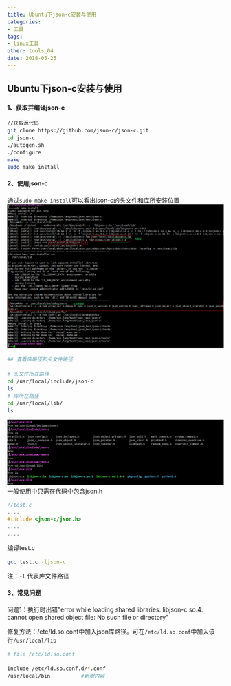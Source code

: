 ```yaml
---
title: Ubuntu下json-c安装与使用
categories:
- 工具
tags:
- linux工具
other: tools_04
date: 2018-05-25
---
```


## Ubuntu下json-c安装与使用
#### 1、获取并编译json-c
```bash
//获取源代码
git clone https://github.com/json-c/json-c.git
cd json-c
./autogen.sh
./configure
make
sudo make install
```
#### 2、使用json-c
通过`sudo make install`可以看出json-c的头文件和库所安装位置
![](/img/tools_04/01.png)
```bash
## 查看库路径和头文件路径

# 头文件所在路径
cd /usr/local/include/json-c
ls
# 库所在路径
cd /usr/local/lib/
ls
```
![](/img/tools_04/02.png)
一般使用中只需在代码中包含json.h
```c
//test.c
....
#include <json-c/json.h>
....
....
```
编译test.c
```bash
gcc test.c -ljson-c
```
注：`-l` 代表库文件路径

#### 3、常见问题
问题1：执行时出错"error while loading shared libraries: libjson-c.so.4: cannot open shared object file: No such file or directory"

修复方法：/etc/ld.so.conf中加入json库路径。可在`/etc/ld.so.conf`中加入该行`/usr/local/lib`
```bash
# file /etc/ld.so.conf

include /etc/ld.so.conf.d/*.conf
/usr/local/bin          #新增内容

```